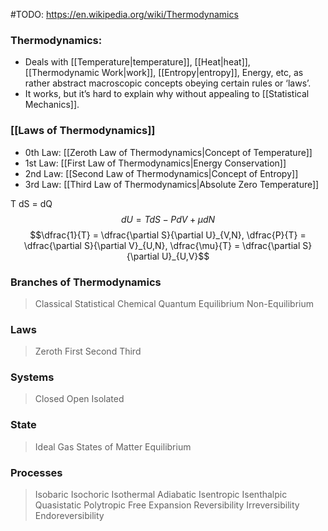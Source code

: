 #TODO: https://en.wikipedia.org/wiki/Thermodynamics

### Thermodynamics:
 - Deals with [[Temperature\|temperature]], [[Heat\|heat]], [[Thermodynamic Work\|work]], [[Entropy\|entropy]], Energy, etc, as rather abstract macroscopic concepts obeying certain rules or ‘laws’.
 - It works, but it’s hard to explain why without appealing to [[Statistical Mechanics]].
### [[Laws of Thermodynamics]]
 - 0th Law: [[Zeroth Law of Thermodynamics|Concept of Temperature]]
 - 1st Law: [[First Law of Thermodynamics|Energy Conservation]]
 - 2nd Law: [[Second Law of Thermodynamics|Concept of Entropy]]
 - 3rd Law: [[Third Law of Thermodynamics|Absolute Zero Temperature]]


T dS = dQ
$$dU = T dS - P dV + \mu dN$$
$$\dfrac{1}{T} = \dfrac{\partial S}{\partial U}_{V,N}, \dfrac{P}{T} = \dfrac{\partial S}{\partial V}_{U,N}, \dfrac{\mu}{T} = \dfrac{\partial S}{\partial U}_{U,V}$$





### Branches of Thermodynamics
> Classical 
> Statistical
> Chemical
> Quantum
> Equilibrium
> Non-Equilibrium
### Laws
> Zeroth
> First
> Second
> Third
### Systems
> Closed
> Open
> Isolated
### State
> Ideal Gas
> States of Matter
> Equilibrium
### Processes
> Isobaric
> Isochoric
> Isothermal
> Adiabatic
> Isentropic
> Isenthalpic
> Quasistatic
> Polytropic
> Free Expansion
> Reversibility
> Irreversibility
> Endoreversibility